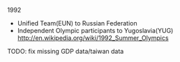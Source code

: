 1992
 - Unified Team(EUN) to Russian Federation
 - Independent Olympic participants to Yugoslavia(YUG)
 http://en.wikipedia.org/wiki/1992_Summer_Olympics

 TODO: fix missing GDP data/taiwan data
 